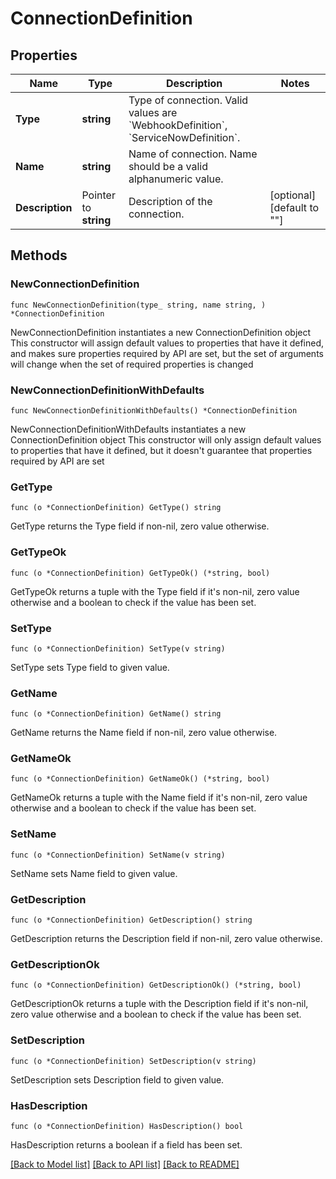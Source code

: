 # ConnectionDefinition

## Properties

Name | Type | Description | Notes
------------ | ------------- | ------------- | -------------
**Type** | **string** | Type of connection. Valid values are &#x60;WebhookDefinition&#x60;, &#x60;ServiceNowDefinition&#x60;. | 
**Name** | **string** | Name of connection. Name should be a valid alphanumeric value. | 
**Description** | Pointer to **string** | Description of the connection. | [optional] [default to ""]

## Methods

### NewConnectionDefinition

`func NewConnectionDefinition(type_ string, name string, ) *ConnectionDefinition`

NewConnectionDefinition instantiates a new ConnectionDefinition object
This constructor will assign default values to properties that have it defined,
and makes sure properties required by API are set, but the set of arguments
will change when the set of required properties is changed

### NewConnectionDefinitionWithDefaults

`func NewConnectionDefinitionWithDefaults() *ConnectionDefinition`

NewConnectionDefinitionWithDefaults instantiates a new ConnectionDefinition object
This constructor will only assign default values to properties that have it defined,
but it doesn't guarantee that properties required by API are set

### GetType

`func (o *ConnectionDefinition) GetType() string`

GetType returns the Type field if non-nil, zero value otherwise.

### GetTypeOk

`func (o *ConnectionDefinition) GetTypeOk() (*string, bool)`

GetTypeOk returns a tuple with the Type field if it's non-nil, zero value otherwise
and a boolean to check if the value has been set.

### SetType

`func (o *ConnectionDefinition) SetType(v string)`

SetType sets Type field to given value.


### GetName

`func (o *ConnectionDefinition) GetName() string`

GetName returns the Name field if non-nil, zero value otherwise.

### GetNameOk

`func (o *ConnectionDefinition) GetNameOk() (*string, bool)`

GetNameOk returns a tuple with the Name field if it's non-nil, zero value otherwise
and a boolean to check if the value has been set.

### SetName

`func (o *ConnectionDefinition) SetName(v string)`

SetName sets Name field to given value.


### GetDescription

`func (o *ConnectionDefinition) GetDescription() string`

GetDescription returns the Description field if non-nil, zero value otherwise.

### GetDescriptionOk

`func (o *ConnectionDefinition) GetDescriptionOk() (*string, bool)`

GetDescriptionOk returns a tuple with the Description field if it's non-nil, zero value otherwise
and a boolean to check if the value has been set.

### SetDescription

`func (o *ConnectionDefinition) SetDescription(v string)`

SetDescription sets Description field to given value.

### HasDescription

`func (o *ConnectionDefinition) HasDescription() bool`

HasDescription returns a boolean if a field has been set.


[[Back to Model list]](../README.md#documentation-for-models) [[Back to API list]](../README.md#documentation-for-api-endpoints) [[Back to README]](../README.md)


